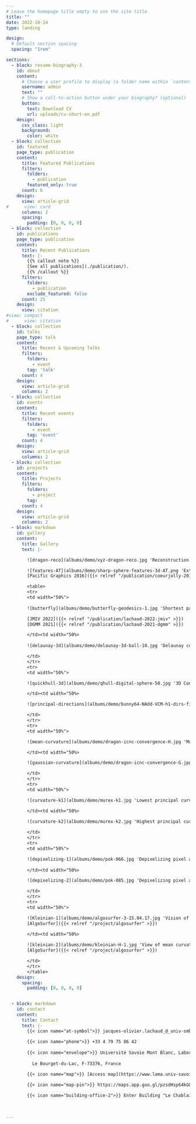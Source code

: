 ```yaml
---
# Leave the homepage title empty to use the site title
title: ""
date: 2022-10-24
type: landing

design:
  # Default section spacing
  spacing: "1rem"

sections:
  - block: resume-biography-3
    id: about
    content:
      # Choose a user profile to display (a folder name within `content/authors/`)
      username: admin
      text: ""
      # Show a call-to-action button under your biography? (optional)
      button:
        text: Download CV
        url: uploads/cv-short-en.pdf
    design:
      css_class: light
      background:
        color: white
  - block: collection
    id: featured
    page_type: publication
    content:
      title: Featured Publications
      filters:
        folders:
          - publication
        featured_only: true
      count: 6
    design:
      view: article-grid
#      view: card
      columns: 2
      spacing:
        padding: [0, 0, 0, 0]
  - block: collection
    id: publications
    page_type: publication    
    content:
      title: Recent Publications
      text: |-
        {{% callout note %}}
        [See all publications](./publication/).
        {{% /callout %}}
      filters:
        folders:
          - publication
        exclude_featured: false
      count: 25
    design:
      view: citation
#view: compact
#      view: citation      
  - block: collection
    id: talks
    page_type: talk
    content:
      title: Recent & Upcoming Talks
      filters:
        folders:
          - event
        tag: 'talk'
      count: 4
    design:
      view: article-grid
      columns: 2
  - block: collection
    id: events
    content:
      title: Recent events
      filters:
        folders:
          - event
        tag: 'event'
      count: 4
    design:
      view: article-grid
      columns: 2
  - block: collection
    id: projects
    content:
      title: Projects
      filters:
        folders:
          - project
        tag:
      count: 4
    design:
      view: article-grid
      columns: 2
  - block: markdown
    id: gallery
    content:
      title: Gallery
      text: |-

        ![dragon-reco](albums/demo/xyz-dragon-reco.jpg 'Reconstruction from a digital surface of a polygonal mesh using a variational model written in discrete calculus. The model optimizes the estimated area of each quad facet so that this area target an area estimated from an estimated normal vector. We obtain a quad surface with non degenerated quads.')

        ![features-AT](albums/demo/sharp-sphere-features-3d-AT.png 'Extraction of sharp features along digital surfaces, undamaged or noisy, using a discrete calculus formulation of the Ambrosio-Tortorelli functional.')
        [Pacific Graphics 2016]({{< relref "/publication/coeurjolly-2016-pg" >}})

        <table>
        <tr>
        <td width="50%">
        
        ![butterfly](albums/demo/butterfly-geodesics-1.jpg 'Shortest paths along a digital surface using tangency property given by full convexity. Note that induced distances are Euclidean in every planar (even slanted) parts of the digital surface.')

        [JMIV 2022]({{< relref "/publication/lachaud-2022-jmiv" >}})
        [DGMM 2021]({{< relref "/publication/lachaud-2021-dgmm" >}})

        </td><td width="50%>
        
        ![delaunay-3d](albums/demo/delaunay-3d-ball-10.jpg 'Delaunay complex of a set of lattice points randomly generated within a ball of radius 10. Note that co-sphericities of more than 4 points are quite frequent in lattice spaces, and Delaunay cells may thus not be tetrahedra. Module Quickhull of DGtal allows you to compute the Delaunay complex of lattice/rational points in arbitrary dimension.')

        </td>
        </tr>
        <tr>
        <td width="50%">

        ![quickhull-3d](albums/demo/qhull-digital-sphere-50.jpg '3D Convex hull a digital ball of radius 50. Note that co-sphericities of more than 4 points are quite frequent in lattice spaces, and the convex hull has many non triangular faces. Module Quickhull of DGtal allows you to compute the convex hull of lattice/rational points in arbitrary dimension.')

        </td><td width="50%>

        ![principal-directions](albums/demo/bunny64-NAdd-VCM-h1-dirs-fine-1.png 'Estimated principal directions of curvature on a digitized Stanford bunny shape (resolution 64x64x64) using corrected curvature measures; principal curvatures are depicted using colors (blue is very low negative, cyan is low negative, black is zero, yellow is high positive, red is very high positive).') 

        </td>
        </tr>
        <tr>
        <td width="50%">

        ![mean-curvature](albums/demo/dragon-icnc-convergence-H.jpg 'Multigrid convergence of mean curvature estimator based on Corrected Normal Current. The finer the sampling, the more stable are the curvature estimations.')

        </td><td width="50%>

        ![gaussian-curvature](albums/demo/dragon-icnc-convergence-G.jpg 'Multigrid convergence of Gaussian curvature estimator based on Corrected Normal Current. The finer the sampling, the more stable are the curvature estimations.')

        </td>
        </tr>
        <tr>
        <td width="50%">

        ![curvature-k1](albums/demo/murex-k1.jpg 'Lowest principal curvatures on a "Murex" point cloud, estimated using randomized corrected curvature measures.')

        </td><td width="50%>
        
        ![curvature-k2](albums/demo/murex-k2.jpg 'Highest principal curvatures on a "Murex" point cloud, estimated using randomized corrected curvature measures.')

        </td>
        </tr>
        <tr>
        <td width="50%">

        ![depixelizing-1](albums/demo/pok-066.jpg 'Depixelizing pixel art: 16 x zoomed bitmap image using Geometric Total Variation.')
        
        </td><td width="50%>

        ![depixelizing-2](albums/demo/pok-085.jpg 'Depixelizing pixel art: 16 x zoomed bitmap image using Geometric Total Variation.')

        </td>
        </tr>
        <tr>
        <td width="50%">

        ![Kleinian-1](albums/demo/algosurfer-3-15.04.17.jpg 'Vision of Kleinian surface')
        [AlgoSurfer]({{< relref "/project/algosurfer" >}})
        
        </td><td width="50%>

        ![kleinian-2](albums/demo/kleinian-H-1.jpg 'View of mean curvatures onto Kleinian surface')
        [AlgoSurfer]({{< relref "/project/algosurfer" >}})

        </td>
        </tr>
        </table>
    design:
      spacing:
        padding: [0, 0, 0, 0]


  - block: markdown
    id: contact
    content:
      title: Contact
      text: |-
        {{< icon name="at-symbol">}} jacques-olivier.lachaud_@_univ-smb.fr
        
        {{< icon name="phone">}} +33 4 79 75 86 42
        
        {{< icon name="envelope">}} Université Savoie Mont Blanc, Laboratoire de Mathématiques, campus scientifique.
        
          Le Bourget-du-Lac, F-73376, France

        {{< icon name="map">}} [Access map](https://www.lama.univ-savoie.fr/#acces)

        {{< icon name="map-pin">}} https://maps.app.goo.gl/pzsdHsp64kGQzwyy8
        
        {{< icon name="building-office-2">}} Enter Building "Le Chablais" (number 21), and take the stairs to Office 104 on Floor 1
      
    
   
---
```

